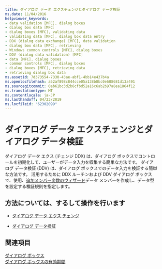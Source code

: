 ```yaml
---
title: ダイアログ データ エクスチェンジとダイアログ データ検証
ms.date: 11/04/2016
helpviewer_keywords:
- data validation [MFC], dialog boxes
- dialog box data [MFC]
- dialog boxes [MFC], validating data
- validating data [MFC], dialog box data entry
- DDX (dialog data exchange) [MFC], data validation
- dialog box data [MFC], retrieving
- Windows common controls [MFC], dialog boxes
- DDV (dialog data validation) [MFC]
- data [MFC], dialog boxes
- common controls [MFC], dialog boxes
- dialog boxes [MFC], retrieving data
- retrieving dialog box data
ms.assetid: 7d373554-7330-43ae-abf1-4bb14e437b4a
ms.openlocfilehash: a52af898c844cce05a138b8bc0e608681d13a491
ms.sourcegitcommit: 0ab61bc3d2b6cfbd52a16c6ab2b97a8ea1864f12
ms.translationtype: MT
ms.contentlocale: ja-JP
ms.lasthandoff: 04/23/2019
ms.locfileid: "62302099"
---
```

# <a name="dialog-data-exchange-and-validation"></a>ダイアログ データ エクスチェンジとダイアログ データ検証

ダイアログ データ エクス (チェンジ DDX) は、ダイアログ ボックスでコントロールを初期化して、ユーザーがデータ入力を収集する簡単な方法です。 ダイアログ データ検証 (DDV) は、ダイアログ ボックスでのデータ入力を検証する簡単な方法です。 活用するために DDX ルーチンおよび DDV ダイアログ ボックスで、使用、[追加メンバー変数のウィザード](../ide/add-member-variable-wizard.md)データ メンバーを作成し、データ型を設定する検証規則を指定します。

## <a name="what-do-you-want-to-know-more-about"></a>方法については、するして操作を行います

- [ダイアログ データ エクス チェンジ](../mfc/dialog-data-exchange.md)

- [ダイアログ データ検証](../mfc/dialog-data-validation.md)

## <a name="see-also"></a>関連項目

[ダイアログ ボックス](../mfc/dialog-boxes.md)<br/>
[ダイアログ ボックスの有効期間](../mfc/life-cycle-of-a-dialog-box.md)

